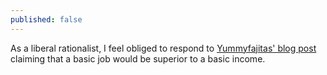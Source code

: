 ```yaml
---
published: false
---
```


As a liberal rationalist, I feel obliged to respond to [Yummyfajitas' blog post]() claiming that a basic job would be superior to a basic income. 